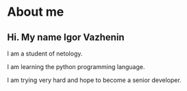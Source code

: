 # About me

## Hi. My name Igor Vazhenin

I am a student of netology.

I am learning the python programming language.

I am trying very hard and hope to become a senior developer.
